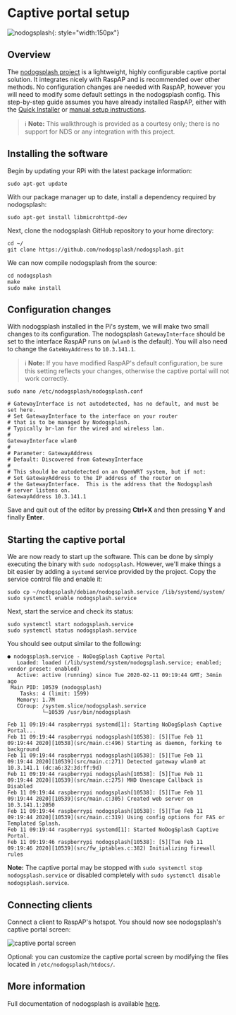 # Captive portal setup

![nodogsplash](https://user-images.githubusercontent.com/229399/163764673-bd9f5553-e8cb-43f0-ae1f-55ddb41404f1.png){: style="width:150px"}

## Overview
The [nodogsplash project](https://github.com/nodogsplash/nodogsplash) is a lightweight, highly configurable captive portal solution. It integrates nicely with RaspAP and is recommended over other methods. No configuration changes are needed with RaspAP, however you will need to modify some default settings in the nodogsplash config. This step-by-step guide assumes you have already installed RaspAP, either with the [Quick Installer](quick.md) or [manual setup instructions](manual.md). 

> :information_source: **Note:** This walkthrough is provided as a courtesy only; there is no support for NDS or any integration with this project.

## Installing the software

Begin by updating your RPi with the latest package information:
```
sudo apt-get update
```

With our package manager up to date, install a dependency required by nodogsplash:
```
sudo apt-get install libmicrohttpd-dev
```

Next, clone the nodogsplash GitHub repository to your home directory:
```
cd ~/
git clone https://github.com/nodogsplash/nodogsplash.git
```

We can now compile nodogsplash from the source:
```
cd nodogsplash
make
sudo make install
```

## Configuration changes
With nodogsplash installed in the Pi's system, we will make two small changes to its configuration. The nodogsplash `GatewayInterface` should be set to the interface RaspAP runs on (`wlan0` is the default).
You will also need to change the `GateWayAddress` to `10.3.141.1`.

> :information_source: **Note:** If you have modified RaspAP's default configuration, be sure this setting reflects your changes, otherwise the captive portal will not work correctly.

```
sudo nano /etc/nodogsplash/nodogsplash.conf
```

```
# GatewayInterface is not autodetected, has no default, and must be set here.
# Set GatewayInterface to the interface on your router
# that is to be managed by Nodogsplash.
# Typically br-lan for the wired and wireless lan.
#
GatewayInterface wlan0
#
# Parameter: GatewayAddress
# Default: Discovered from GatewayInterface
#
# This should be autodetected on an OpenWRT system, but if not:
# Set GatewayAddress to the IP address of the router on
# the GatewayInterface.  This is the address that the Nodogsplash
# server listens on.
GatewayAddress 10.3.141.1
```
Save and quit out of the editor by pressing **Ctrl+X** and then pressing **Y** and finally **Enter**.

## Starting the captive portal
We are now ready to start up the software. This can be done by simply executing the binary with `sudo nodogsplash`. However, we'll make things a bit easier by adding a `systemd` service provided by the project. Copy the service control file and enable it:
```
sudo cp ~/nodogsplash/debian/nodogsplash.service /lib/systemd/system/
sudo systemctl enable nodogsplash.service 
```

Next, start the service and check its status:
```
sudo systemctl start nodogsplash.service 
sudo systemctl status nodogsplash.service
```

You should see output similar to the following:
```
● nodogsplash.service - NoDogSplash Captive Portal
   Loaded: loaded (/lib/systemd/system/nodogsplash.service; enabled; vendor preset: enabled)
   Active: active (running) since Tue 2020-02-11 09:19:44 GMT; 34min ago
 Main PID: 10539 (nodogsplash)
    Tasks: 4 (limit: 1599)
   Memory: 1.7M
   CGroup: /system.slice/nodogsplash.service
           └─10539 /usr/bin/nodogsplash

Feb 11 09:19:44 raspberrypi systemd[1]: Starting NoDogSplash Captive Portal...
Feb 11 09:19:44 raspberrypi nodogsplash[10538]: [5][Tue Feb 11 09:19:44 2020][10538](src/main.c:496) Starting as daemon, forking to background
Feb 11 09:19:44 raspberrypi nodogsplash[10538]: [5][Tue Feb 11 09:19:44 2020][10539](src/main.c:271) Detected gateway wlan0 at 10.3.141.1 (dc:a6:32:3d:ff:9d)
Feb 11 09:19:44 raspberrypi nodogsplash[10538]: [5][Tue Feb 11 09:19:44 2020][10539](src/main.c:275) MHD Unescape Callback is Disabled
Feb 11 09:19:44 raspberrypi nodogsplash[10538]: [5][Tue Feb 11 09:19:44 2020][10539](src/main.c:305) Created web server on 10.3.141.1:2050
Feb 11 09:19:44 raspberrypi nodogsplash[10538]: [5][Tue Feb 11 09:19:44 2020][10539](src/main.c:319) Using config options for FAS or Templated Splash.
Feb 11 09:19:44 raspberrypi systemd[1]: Started NoDogSplash Captive Portal.
Feb 11 09:19:46 raspberrypi nodogsplash[10538]: [5][Tue Feb 11 09:19:46 2020][10539](src/fw_iptables.c:382) Initializing firewall rules
```

**Note:** The captive portal may be stopped with `sudo systemctl stop nodogsplash.service` or disabled completely with `sudo systemctl disable nodogsplash.service`.

## Connecting clients
Connect a client to RaspAP's hotspot. You should now see nodogsplash's captive portal screen:

![captive portal screen](https://i.imgur.com/qS9mgTr.png)

Optional: you can customize the captive portal screen by modifying the files located in `/etc/nodogsplash/htdocs/`. 

## More information
Full documentation of nodogsplash is available [here](https://nodogsplashdocs.readthedocs.io/en/stable/).
